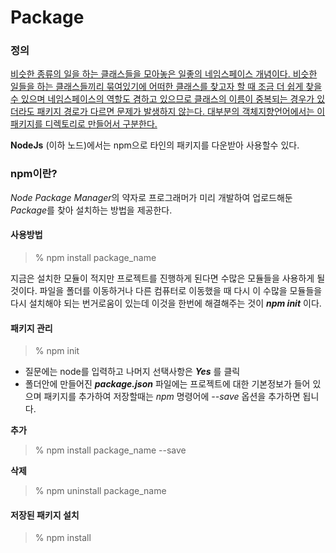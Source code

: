 # Package

### 정의
[비슷한 종류의 일을 하는 클래스들을 모아놓은 일좋의 네임스페이스 개념이다. 비슷한 일들을 하는 클래스들끼리 묶여있기에 어떠한 클래스를 찾고자 할 때 조금 더 쉽게 찾을 수 있으며 네임스페이스의 역할도 겸하고 있으므로 클래스의 이름이 중복되는 경우가 있더라도 패키지 경로가 다르면 문제가 발생하지 않는다. 대부분의 객체지향언어에서는 이 패키지를 디렉토리로 만들어서 구분한다.][나무위키]

**NodeJs** (이하 노드)에서는 npm으로 타인의 패키지를 다운받아 사용할수 있다.

### npm이란?
*Node Package Manager*의 약자로 프로그래머가 미리 개발하여 업로드해둔 *Package*를 찾아 설치하는 방법을 제공한다.

#### 사용방법
> % npm install package_name

지금은 설치한 모듈이 적지만 프로젝트를 진행하게 된다면 수많은 모듈들을 사용하게 될것이다. 파일을 폴더를 이동하거나 다른 컴퓨터로 이동했을 때 다시 이 수많을 모듈들을 다시 설치해야 되는 번거로움이 있는데 이것을 한번에 해결해주는 것이 ***npm init*** 이다.

#### 패키지 관리
> % npm init

* 질문에는 node를 입력하고 나머지 선택사항은 ***Yes*** 를 클릭 
* 폴더안에 만들어진 ***package.json*** 파일에는 프로젝트에 대한 기본정보가 들어 있으며 패키지를 추가하여 저장할때는 *npm* 명령어에 *--save* 옵션을 추가하면 됩니다.  

****추가****
> % npm install package_name --save

****삭제****
> % npm uninstall package_name

#### 저장된 패키지 설치
> % npm install





[나무위키]: https//namu.wiki/w/package "나무위키 Package 항목"